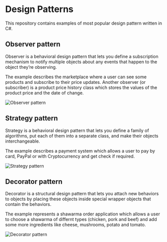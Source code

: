 
# Design Patterns

This repository contains examples of most popular design pattern written in C#.

## Observer pattern

Observer is a behavioral design pattern that lets you define a subscription mechanism to notify multiple objects about any events that happen to the object they’re observing.

The example describes the marketplace where a user can see some products and subscribe to their price updates.
Another observer (or subscriber) is a product price history class which stores the values of the product price and the date of change.

![Observer pattern](https://github.com/SNDima/DesignPatterns/assets/11736815/7877f8c0-a5ae-4e3c-a43b-18173a957e76)

## Strategy pattern

Strategy is a behavioral design pattern that lets you define a family of algorithms, put each of them into a separate class, and make their objects interchangeable.

The example describes a payment system which allows a user to pay by card, PayPal or with Cryptocurrency and get check if required.

![Strategy pattern](https://github.com/SNDima/DesignPatterns/assets/11736815/8a513af2-fa41-4422-aaec-7d427ad00a56)

## Decorator pattern

Decorator is a structural design pattern that lets you attach new behaviors to objects by placing these objects inside special wrapper objects that contain the behaviors.

The example represents a shawarma order application which allows a user to choose a shawarma of differnt types (chicken, pork and beef) and add some more ingredients like cheese, mushrooms, potato and tomato.

![Decorator pattern ](https://github.com/SNDima/DesignPatterns/assets/11736815/d07d6a3c-99ac-4d3a-aa47-b0f634bc4fce)
